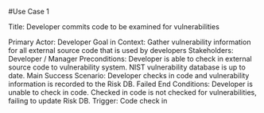 #Use Case 1

Title: Developer commits code to be examined for vulnerabilities 

Primary Actor: Developer
Goal in Context: Gather vulnerability information for all external source code that is used by developers
Stakeholders: Developer / Manager
Preconditions: Developer is able to check in external source code to vulnerability system. NIST vulnerability database is up to date. 
Main Success Scenario: Developer checks in code and vulnerability information is recorded to the Risk DB. 
Failed End Conditions: Developer is unable to check in code. Checked in code is not checked for vulnerabilities, failing to update Risk DB. 
Trigger: Code check in 
